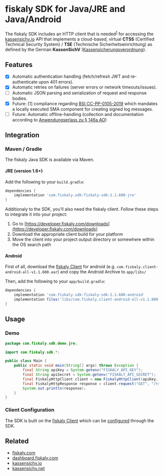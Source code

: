 # fiskaly SDK for Java/JRE and Java/Android

The fiskaly SDK includes an HTTP client that is needed<sup>[1](#fn1)</sup> for accessing the [kassensichv.io](https://kassensichv.io) API that implements a cloud-based, virtual **CTSS** (Certified Technical Security System) / **TSE** (Technische Sicherheitseinrichtung) as defined by the German **KassenSichV** ([Kassen­sich­er­ungsver­ord­nung](https://www.bundesfinanzministerium.de/Content/DE/Downloads/Gesetze/2017-10-06-KassenSichV.pdf)).

## Features

- [X] Automatic authentication handling (fetch/refresh JWT and re-authenticate upon 401 errors).
- [X] Automatic retries on failures (server errors or network timeouts/issues).
- [ ] Automatic JSON parsing and serialization of request and response bodies.
- [X] Future: [<a name="fn1">1</a>] compliance regarding [BSI CC-PP-0105-2019](https://www.bsi.bund.de/SharedDocs/Downloads/DE/BSI/Zertifizierung/Reporte/ReportePP/pp0105b_pdf.pdf?__blob=publicationFile&v=7) which mandates a locally executed SMA component for creating signed log messages. 
- [ ] Future: Automatic offline-handling (collection and documentation according to [Anwendungserlass zu § 146a AO](https://www.bundesfinanzministerium.de/Content/DE/Downloads/BMF_Schreiben/Weitere_Steuerthemen/Abgabenordnung/AO-Anwendungserlass/2019-06-17-einfuehrung-paragraf-146a-AO-anwendungserlass-zu-paragraf-146a-AO.pdf?__blob=publicationFile&v=1))

## Integration

### Maven / Gradle

The fiskaly Java SDK is available via Maven.

#### JRE (version 1.6+)

Add the following to your `build.gradle`:

```groovy
dependencies {
    implementation 'com.fiskaly.sdk:fiskaly-sdk:1.1.600-jre'
}
```

Additionaly to the SDK, you'll also need the fiskaly client. Follow these steps to integrate it into your project:

1. Go to [https://developer.fiskaly.com/downloads](https://developer.fiskaly.com/downloads)
2. Download the appropriate client build for your platform
3. Move the client into your project output directory or somewhere within the OS search path

#### Android

First of all, download the [fiskaly Client](https://developer.fiskaly.com/downloads) for android (e.g. `com.fiskaly.client-android-all-v1.1.600.aar`) and copy the Android Archive to `app/libs/`

Then, add the following to your `app/build.gradle`:

```groovy
dependencies {
    implementation 'com.fiskaly.sdk:fiskaly-sdk:1.1.600-android'
    implementation files('libs/com.fiskaly.client-android-all-v1.1.600.aar')
}
```

## Usage

### Demo

```java
package com.fiskaly.sdk.demo.jre;

import com.fiskaly.sdk.*;

public class Main {
    public static void main(String[] args) throws Exception {
        final String apiKey = System.getenv("FISKALY_API_KEY");
        final String apiSecret = System.getenv("FISKALY_API_SECRET");
        final FiskalyHttpClient client = new FiskalyHttpClient(apiKey, apiSecret, "https://kassensichv.io/api/v1");
        final FiskalyHttpResponse response = client.request("GET", "/tss");
        System.out.println(response);
    }
}
```

### Client Configuration

The SDK is built on the [fiskaly Client](https://developer.fiskaly.com/en/docs/client-documentation) which can be [configured](https://developer.fiskaly.com/en/docs/client-documentation#configuration) through the SDK.

## Related

* [fiskaly.com](https://fiskaly.com)
* [dashboard.fiskaly.com](https://dashboard.fiskaly.com)
* [kassensichv.io](https://kassensichv.io)
* [kassensichv.net](https://kassensichv.net)
